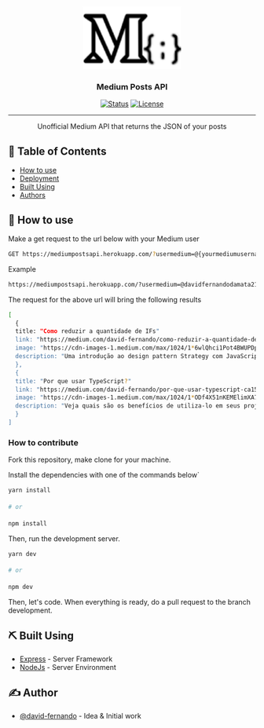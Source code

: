 <p align="center">
  <a href="" rel="noopener">
 <img width=200px height=128px src="assets/icon.png" alt="Project logo"></a>
</p>

<h3 align="center">Medium Posts API</h3>

<div align="center">

[![Status](https://img.shields.io/badge/status-active-success.svg)]() [![License](https://img.shields.io/badge/license-MIT-blue.svg)](/LICENSE)

</div>

---

<p align="center"> Unofficial Medium API that returns the JSON of your posts
    <br> 
</p>

## 📝 Table of Contents

- [How to use](#how_to_use)
- [Deployment](#how_to_contribute)
- [Built Using](#built_using)
- [Authors](#authors)


## 🏁 <span id="how_to_use">How to use </span>

Make a get request to the url below with your Medium user

```bash
GET https://mediumpostsapi.herokuapp.com/?usermedium=@{yourmediumusername}
```

Example

```bash
https://mediumpostsapi.herokuapp.com/?usermedium=@davidfernandodamata21
```
The request for the above url will bring the following results

```bash
[
  {	
  title: "Como reduzir a quantidade de IFs"
  link: "https://medium.com/david-fernando/como-reduzir-a-quantidade-de-ifs-4484fc728397?source=rss-e1120fb0abef------2"
  image: "https://cdn-images-1.medium.com/max/1024/1*6wlQhci1Pot4BWUPDpHbfw.jpeg"
  description: "Uma introdução ao design pattern Strategy com JavaScript. Se você achou esse artigo em sua…"
  },
  {
  title: "Por que usar TypeScript?"
  link: "https://medium.com/david-fernando/por-que-usar-typescript-ca15607eed33?source=rss-e1120fb0abef------2"
  image: "https://cdn-images-1.medium.com/max/1024/1*ODf4X51nKEMElimXA706gQ.jpeg"
  description: "Veja quais são os benefícios de utiliza-lo em seus projetos. O TypeScript realmente pode n…"
  }
]
```

### <span id="how_to_contribute">How to contribute</span>

 Fork this repository, make clone for your machine.

 Install the dependencies with one of the commands below`

 ```bash
 yarn install
 
 # or

 npm install
 ```

Then, run the development server.

```bash
yarn dev

# or

npm dev
```
Then, let's code.
When everything is ready, do a pull request to the branch development.

## ⛏️ <span id="#built_using">Built Using</span>

- [Express](https://expressjs.com/) - Server Framework
- [NodeJs](https://nodejs.org/en/) - Server Environment

## ✍️ <span id="#authors">Author</span>

- [@david-fernando](https://github.com/david-fernando) - Idea & Initial work
